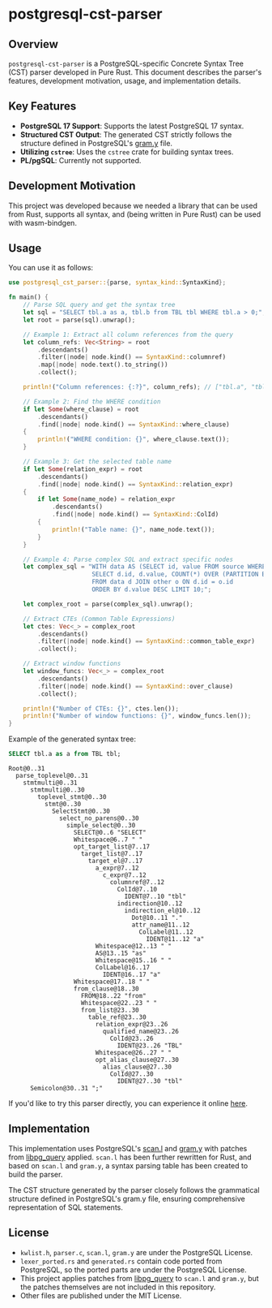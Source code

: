 # postgresql-cst-parser

## Overview

`postgresql-cst-parser` is a PostgreSQL-specific Concrete Syntax Tree (CST) parser developed in Pure Rust. This document describes the parser's features, development motivation, usage, and implementation details.

## Key Features

- **PostgreSQL 17 Support**: Supports the latest PostgreSQL 17 syntax.
- **Structured CST Output**: The generated CST strictly follows the structure defined in PostgreSQL's [gram.y](https://github.com/postgres/postgres/blob/REL_17_0/src/backend/parser/gram.y) file.
- **Utilizing `cstree`**: Uses the `cstree` crate for building syntax trees.
- **PL/pgSQL**: Currently not supported.

## Development Motivation

This project was developed because we needed a library that can be used from Rust, supports all syntax, and (being written in Pure Rust) can be used with wasm-bindgen.

## Usage

You can use it as follows:

```rust
use postgresql_cst_parser::{parse, syntax_kind::SyntaxKind};

fn main() {
    // Parse SQL query and get the syntax tree
    let sql = "SELECT tbl.a as a, tbl.b from TBL tbl WHERE tbl.a > 0;";
    let root = parse(sql).unwrap();

    // Example 1: Extract all column references from the query
    let column_refs: Vec<String> = root
        .descendants()
        .filter(|node| node.kind() == SyntaxKind::columnref)
        .map(|node| node.text().to_string())
        .collect();

    println!("Column references: {:?}", column_refs); // ["tbl.a", "tbl.b", "tbl.a"]

    // Example 2: Find the WHERE condition
    if let Some(where_clause) = root
        .descendants()
        .find(|node| node.kind() == SyntaxKind::where_clause)
    {
        println!("WHERE condition: {}", where_clause.text());
    }

    // Example 3: Get the selected table name
    if let Some(relation_expr) = root
        .descendants()
        .find(|node| node.kind() == SyntaxKind::relation_expr)
    {
        if let Some(name_node) = relation_expr
            .descendants()
            .find(|node| node.kind() == SyntaxKind::ColId)
        {
            println!("Table name: {}", name_node.text());
        }
    }

    // Example 4: Parse complex SQL and extract specific nodes
    let complex_sql = "WITH data AS (SELECT id, value FROM source WHERE value > 10) 
                       SELECT d.id, d.value, COUNT(*) OVER (PARTITION BY d.id) 
                       FROM data d JOIN other o ON d.id = o.id 
                       ORDER BY d.value DESC LIMIT 10;";

    let complex_root = parse(complex_sql).unwrap();

    // Extract CTEs (Common Table Expressions)
    let ctes: Vec<_> = complex_root
        .descendants()
        .filter(|node| node.kind() == SyntaxKind::common_table_expr)
        .collect();

    // Extract window functions
    let window_funcs: Vec<_> = complex_root
        .descendants()
        .filter(|node| node.kind() == SyntaxKind::over_clause)
        .collect();

    println!("Number of CTEs: {}", ctes.len());
    println!("Number of window functions: {}", window_funcs.len());
}
```

Example of the generated syntax tree:

```sql
SELECT tbl.a as a from TBL tbl;
```

```
Root@0..31
  parse_toplevel@0..31
    stmtmulti@0..31
      stmtmulti@0..30
        toplevel_stmt@0..30
          stmt@0..30
            SelectStmt@0..30
              select_no_parens@0..30
                simple_select@0..30
                  SELECT@0..6 "SELECT"
                  Whitespace@6..7 " "
                  opt_target_list@7..17
                    target_list@7..17
                      target_el@7..17
                        a_expr@7..12
                          c_expr@7..12
                            columnref@7..12
                              ColId@7..10
                                IDENT@7..10 "tbl"
                              indirection@10..12
                                indirection_el@10..12
                                  Dot@10..11 "."
                                  attr_name@11..12
                                    ColLabel@11..12
                                      IDENT@11..12 "a"
                        Whitespace@12..13 " "
                        AS@13..15 "as"
                        Whitespace@15..16 " "
                        ColLabel@16..17
                          IDENT@16..17 "a"
                  Whitespace@17..18 " "
                  from_clause@18..30
                    FROM@18..22 "from"
                    Whitespace@22..23 " "
                    from_list@23..30
                      table_ref@23..30
                        relation_expr@23..26
                          qualified_name@23..26
                            ColId@23..26
                              IDENT@23..26 "TBL"
                        Whitespace@26..27 " "
                        opt_alias_clause@27..30
                          alias_clause@27..30
                            ColId@27..30
                              IDENT@27..30 "tbl"
      Semicolon@30..31 ";"
```

If you'd like to try this parser directly, you can experience it online [here](https://tanzaku.github.io/postgresql-cst-parser/).

## Implementation

This implementation uses PostgreSQL's [scan.l](https://github.com/postgres/postgres/blob/REL_17_0/src/backend/parser/scan.l) and [gram.y](https://github.com/postgres/postgres/blob/REL_17_0/src/backend/parser/gram.y) with patches from [libpg_query](https://github.com/pganalyze/libpg_query/tree/17-6.0.0/patches) applied. `scan.l` has been further rewritten for Rust, and based on `scan.l` and `gram.y`, a syntax parsing table has been created to build the parser.

The CST structure generated by the parser closely follows the grammatical structure defined in PostgreSQL's gram.y file, ensuring comprehensive representation of SQL statements.

## License

- `kwlist.h`, `parser.c`, `scan.l`, `gram.y` are under the PostgreSQL License.
- `lexer_ported.rs` and `generated.rs` contain code ported from PostgreSQL, so the ported parts are under the PostgreSQL License.
- This project applies patches from [libpg_query](https://github.com/pganalyze/libpg_query) to `scan.l` and `gram.y`, but the patches themselves are not included in this repository.
- Other files are published under the MIT License.